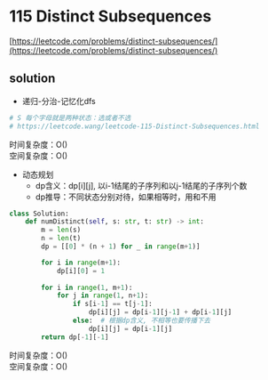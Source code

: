 # 115 Distinct Subsequences
[https://leetcode.com/problems/distinct-subsequences/](https://leetcode.com/problems/distinct-subsequences/)


## solution

- 递归-分治-记忆化dfs
```python
# S 每个字母就是两种状态：选或者不选
# https://leetcode.wang/leetcode-115-Distinct-Subsequences.html

```
时间复杂度：O() <br>
空间复杂度：O()


- 动态规划
  - dp含义：dp[i][j], 以i-1结尾的子序列和以j-1结尾的子序列个数
  - dp推导：不同状态分别对待，如果相等时，用和不用

```python
class Solution:
    def numDistinct(self, s: str, t: str) -> int:
        m = len(s)
        n = len(t)
        dp = [[0] * (n + 1) for _ in range(m+1)]

        for i in range(m+1):
            dp[i][0] = 1
        
        for i in range(1, m+1):
            for j in range(1, n+1):
                if s[i-1] == t[j-1]:
                    dp[i][j] = dp[i-1][j-1] + dp[i-1][j]
                else:  # 根据dp含义, 不相等也要传播下去
                    dp[i][j] = dp[i-1][j]
        return dp[-1][-1]
```
时间复杂度：O() <br>
空间复杂度：O()
